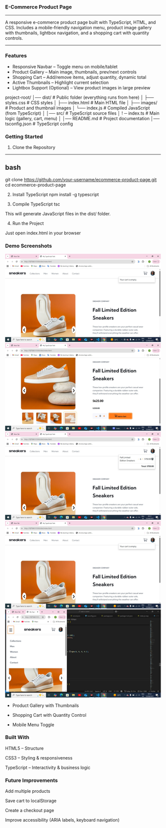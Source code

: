 ### E-Commerce Product Page

---

A responsive e-commerce product page built with TypeScript, HTML, and CSS.
Includes a mobile-friendly navigation menu, product image gallery with thumbnails, lightbox navigation, and a shopping cart with quantity controls.

---

### Features

- Responsive Navbar – Toggle menu on mobile/tablet
- Product Gallery – Main image, thumbnails, prev/next controls
- Shopping Cart – Add/remove items, adjust quantity, dynamic total
- Active Thumbnails – Highlight current selection
- Lightbox Support (Optional) – View product images in large preview

project-root/
│── dist/ # Public folder (everything runs from here)
│ ├── styles.css # CSS styles
│ ├── index.html # Main HTML file
│ ├── images/ # Product and thumbnail images
│ └── index.js # Compiled JavaScript (from TypeScript)
│
│── src/ # TypeScript source files
│
! ─ index.ts # Main logic (gallery, cart, menu)
│
│── README.md # Project documentation
│── tsconfig.json # TypeScript config

### Getting Started

1. Clone the Repository

---

## bash

git clone https://github.com/your-username/ecommerce-product-page.git
cd ecommerce-product-page

2. Install TypeScript
   npm install -g typescript

3. Compile TypeScript
   tsc

This will generate JavaScript files in the dist/ folder.

4. Run the Project

Just open index.html in your browser

### Demo Screenshots

![App Screenshot](./dist/images/20250822_094920.jpg)
![App Screenshot](./dist/images/20250822_095032.jpg)
![App Screenshot](./dist/images/20250822_095114.jpg)
![App Screenshot](./dist/images/20250822_095212.jpg)
![App Screenshot](./dist/images/20250822_095240.jpg)

- Product Gallery with Thumbnails

- Shopping Cart with Quantity Control

- Mobile Menu Toggle

### Built With

HTML5 – Structure

CSS3 – Styling & responsiveness

TypeScript – Interactivity & business logic

### Future Improvements

Add multiple products

Save cart to localStorage

Create a checkout page

Improve accessibility (ARIA labels, keyboard navigation)
